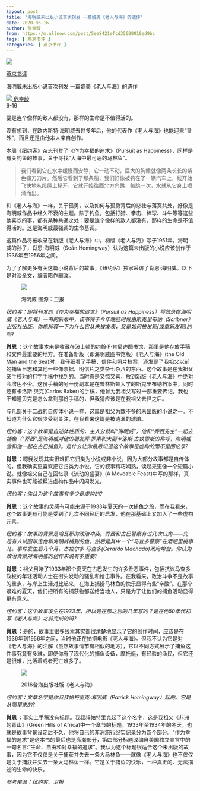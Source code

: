 ```yaml
---
layout: post
title: "海明威未出版小说首次刊发 一篇媲美《老人与海》的遗作"
date: 2020-06-16
author: 危幸龄
from: https://m.allnow.com/post/5ee8421efcd35600018ed9bc
tags: [ 燕京书评 ]
categories: [ 燕京书评 ]
---
```


<div class="main" data-v-7f77c10f="" data-v-c130297e="">
 <div class="head-img-wrap" data-v-7f77c10f="">
  <img class="head-img" data-v-7f77c10f="" src="//img.allhistory.com/5ee760fcd7f8a70001ae4375.png?imageView2/2/w/750"/>
  <!-- -->
 </div>
 <div class="column-wrap" data-v-7f77c10f="">
  <p class="column" data-v-7f77c10f="">
   <a class="column-link" data-v-7f77c10f="" href="/column/199">
    燕京书评
   </a>
   <!-- -->
  </p>
  <p class="title" data-v-7f77c10f="">
   海明威未出版小说首次刊发 一篇媲美《老人与海》的遗作
  </p>
 </div>
 <div class="author-wrap" data-v-7f77c10f="">
  <div class="left" data-v-7f77c10f="">
   <a class="single-avatar" data-v-7f77c10f="" href="/user/782354">
    <img data-v-7f77c10f="" src="//pic.allhistory.com/T1VaZCBsZ51RCvBVdK.jpg?imageView2/2/w/64"/>
   </a>
   <a class="single-name" data-v-7f77c10f="" href="/user/782354">
    危幸龄
   </a>
   <div class="icon" data-v-7f77c10f="">
   </div>
  </div>
  <div class="time" data-v-7f77c10f="">
   6-16
  </div>
 </div>
 <div class="abstract-wrap" data-v-7f77c10f="">
  <p class="abstract" data-v-7f77c10f="">
   要是连个像样的敌人都没有，那样的生命是不值得活的。
  </p>
 </div>
 <div data-v-7f77c10f="" id="article-content">
  <p>
   没有想到，在欧内斯特·海明威去世多年后，他的代表作《老人与海》也能迎来“番外”，而且还是由他本人亲自创作。
  </p>
  <p>
  </p>
  <p>
   本周《纽约客》杂志刊登了《作为幸福的追求》（Pursuit as Happiness），同样是有关钓鱼的故事，关于寻找“大海中最可恶的马林鱼”。
  </p>
  <blockquote>
   <p>
    我们看到它在水中缓慢而安静，它一动不动，巨大的胸鳍就像两条长长的紫色镰刀刀片。然后它看到了那条船，我们好像被钩在了一辆汽车上，线开始飞快地从缆绳上移开，它就开始往西北方向跳，每跳一次，水就从它身上喷涌而出。
   </p>
  </blockquote>
  <p>
   和《老人与海》一样，关于孤勇，以及如何与孤勇背后的悲壮与落寞共处，好像是海明威作品中经久不衰的主题。除了钓鱼，包括打猎、拳击、棒球、斗牛等等这些他喜欢的事，都有某种共通之处：要是连个像样的敌人都没有，那样的生命是不值得活的。这是海明威最强调的生命基调。
  </p>
  <p>
  </p>
  <p>
   这篇作品将被收录在新版《老人与海》中。初版《老人与海》写于1951年。海明威的孙子，肖恩·海明威（Seán Hemingway）认为这篇未出版的小说应该创作于1936年至1956年之间。
  </p>
  <p>
  </p>
  <p>
   为了了解更多有关这篇小说背后的故事，《纽约客》独家采访了肖恩·海明威。以下是对谈全文，编者略作删改。
  </p>
  <figure class="image-box dls-image-block dls-media-image">
   <img src="//img.allhistory.com/5ee75f63a4188f00012d7aad.png?imageView2/2/w/800"/>
   <figcaption class="dls-image-capture">
    <p>
     海明威 图源：卫报
    </p>
   </figcaption>
  </figure>
  <p>
   <em>
    纽约客：即将刊发的《作为幸福的追求》（Pursuit as Happiness）将收录在海明威《老人与海》一书的新版中，该书将于今年晚些时候由斯克里布纳（Scribner）出版社出版。你能解释一下为什么它从未被发表，又是如何被发现(或重新发现)的吗?
   </em>
  </p>
  <p>
  </p>
  <p>
   <strong>
    肖恩
   </strong>
   ：这个故事本来是收藏在波士顿的约翰·F·肯尼迪图书馆，那里是他存放手稿和文件最重要的地方。在准备新版（即海明威图书馆版）《老人与海》(the Old Man and the Sea)时，我仔细看了手稿、信件和照片档案，还发现了我祖父以前的捕鱼日志和其他一些像票据、明信片之类杂七杂八的东西。这个故事是在我祖父亲手校对的打字手稿中找到的。当时真是又惊又喜，放到新版《老人与海》中绝对会增色不少。这份手稿的另一份副本是在普林斯顿大学的斯克里布纳档案中，同时还有卡洛斯·贝克(Carlos Baker)的手稿，他曾为我祖父写过一部重要传记。我也不知道贝克是怎么拿到那份手稿的，但我猜应该是在我祖父去世之后。
  </p>
  <p>
  </p>
  <p>
   与几部关于二战的自传体小说一样，这篇是祖父为数不多的未出版的小说之一。不知道为什么它很少受到关注，在我看来这篇是被遗漏的琥珀。
  </p>
  <p>
  </p>
  <p>
   <em>
    纽约客：这个故事是自述体性质的，主人公就叫“海明威”，他和“乔西先生”一起去捕鱼（“乔西”是海明威对他的朋友乔·罗素和大副卡洛斯·古铁雷斯的称呼，海明威曾和他一起在古巴捕鱼）。是什么让你最后知道这个故事是虚构的而不是回忆录?
   </em>
  </p>
  <p>
  </p>
  <p>
   <strong>
    肖恩
   </strong>
   ：嗯我发现其实很难把它归类为小说或非小说，因为大部分故事都是自传体的，但我确实更喜欢把它归类为小说。它的叙事精巧娴熟，读起来更像一个短篇小说。就像祖父自己在回忆录《流动的盛宴》(A Moveable Feast)中写的那样，真实事件也可能被糅进虚构作品中闪闪发光。
  </p>
  <p>
  </p>
  <p>
   <em>
    纽约客：你认为这个故事有多少是虚构的?
   </em>
  </p>
  <p>
  </p>
  <p>
   <strong>
    肖恩
   </strong>
   ：这个故事的灵感有可能来源于1933年夏天的一次捕鱼之旅，而在我看来，这个故事更有可能是受到了几次不同经历的启发，他在那基础上又加入了一些虚构元素。
  </p>
  <p>
  </p>
  <p>
   <em>
    纽约客：故事的背景是哈瓦那的政治冲突。乔西和古巴警察有过几次口角——先是有人试图带走他和海明威捕到的鱼，然后是其中一个“马查多警察”在酒吧里挑事儿。事件发生后几个月，杰拉尔多·马查多(Gerardo Machado)政府垮台。你认为政治背景对海明威的创作来说有多重要?
   </em>
  </p>
  <p>
  </p>
  <p>
   <strong>
    肖恩
   </strong>
   ：祖父目睹了1933年那个夏天在古巴发生的许多丑恶事件，包括抗议马查多政权的年轻活动人士在街头发动的骚乱和枪击事件。在我看来，政治斗争不是故事的重点，与岸上生活对比起来，在海上捕捞马林鱼的快乐显得有些“辛酸”。在那个艰难的夏天，他们把所有的捕获物都送给当地人，只是为了让他们的捕鱼活动显得更有意义。
  </p>
  <p>
  </p>
  <p>
   <em>
    纽约客：这个故事发生在1933年，所以是在那之后的几年写的？是在他50年代初写《老人与海》之前完成的吗?
   </em>
  </p>
  <p>
  </p>
  <p>
   <strong>
    肖恩
   </strong>
   ：是的，故事里很多线索其实都很清楚地显示了它的创作时间，应该是在1936年到1956年之间，当时他正在拍摄电影《老人与海》。但我不认为它是对《老人与海》的注解（虽然故事情节有相似的地方），它以不同方式展示了捕鱼这件事究竟有多难，即便你有了现代化的捕鱼设备，摩托艇，有经验的渔民，但它还是很难，比活着或者死亡难多了。
  </p>
  <figure class="image-box dls-image-block dls-media-image">
   <img src="//img.allhistory.com/5ee760c3d7f8a70001ae4374.png?imageView2/2/w/800"/>
   <figcaption class="dls-image-capture">
    <p>
     2016台海出版社版《老人与海》
    </p>
   </figcaption>
  </figure>
  <p>
   <em>
    纽约客：文章名字是你叔叔帕特里克·海明威（Patrick Hemingway）起的。它是从哪里来的?
   </em>
  </p>
  <p>
  </p>
  <p>
   <strong>
    肖恩
   </strong>
   ：事实上手稿没有标题。我叔叔帕特里克起了这个名字，这是我祖父《非洲的青山》(Green Hills of Africa)中一个章节的标题。1933年至1934年的冬天，也就是故事背景设定后不久，他将自己的非洲旅行纪实记录分为四个部分。“作为幸福的追求”是这本书的最后也是高潮部分，第四部分标题改编自美国独立宣言中的一句名言:“生命、自由和对幸福的追求”。我认为这个标题很适合这个未出版的故事，因为它不仅仅是关于捕获并失去一条大马林鱼——就像《老人与海》也不仅仅是关于捕获并失去一条大马林鱼一样。它是关于捕鱼的快乐，一种真正的、无法描述的生命的快乐。
  </p>
  <p>
  </p>
  <p>
   <em>
    参考来源：纽约客、卫报
   </em>
  </p>
 </div>
</div>

